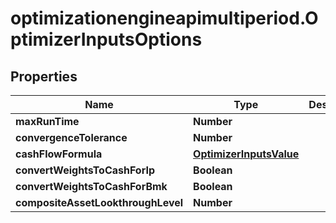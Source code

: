 # optimizationengineapimultiperiod.OptimizerInputsOptions

## Properties

Name | Type | Description | Notes
------------ | ------------- | ------------- | -------------
**maxRunTime** | **Number** |  | [optional] 
**convergenceTolerance** | **Number** |  | [optional] 
**cashFlowFormula** | [**OptimizerInputsValue**](OptimizerInputsValue.md) |  | [optional] 
**convertWeightsToCashForIp** | **Boolean** |  | [optional] 
**convertWeightsToCashForBmk** | **Boolean** |  | [optional] 
**compositeAssetLookthroughLevel** | **Number** |  | [optional] 


